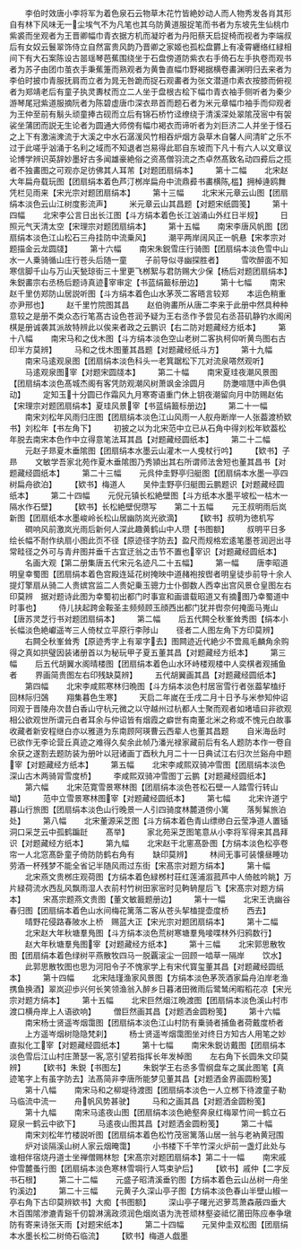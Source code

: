 <!-- { "loadSidebar": true } -->
　　李伯时效唐小李将军为着色泉石云物草木花竹皆絶妙动人而人物秀发各肖其形自有林下风味无一尘埃气不为凡笔也其乌防黄道服捉笔而书者为东坡先生仙桃巾紫裘而坐观者为王晋卿幅巾青衣据方机而凝竚者为丹阳蔡天启捉椅而视者为李端叔后有女奴云鬟翠饰侍立自然富贵风韵乃晋卿之家姬也孤松盘欝上有凌霄纒络红緑相间下有大石案陈设古噐瑶琴芭蕉围绕坐于石盘傍道防紫衣右手倚石左手执卷而观书者为苏子由团巾茧衣手秉蕉箑而熟观者为黄鲁直幅巾野褐据横卷畵渊明归去来者为李伯时披巾青服抚肩而立者为晁无咎跪而捉石观畵者为张文潜道巾素衣按膝而俯视者为郑靖老后有童子执灵夀杖而立二人坐于盘根古桧下幅巾青衣袖手侧听者为秦少游琴尾冠紫道服摘阮者为陈碧虚唐巾深衣昻首而题石者为米元章幅巾袖手而仰观者为王仲至前有鬅头顽童捧古砚而立后有锦石桥竹迳缭绕于清溪深处翠隂茂宻中有袈裟坐蒲团而説无生论者为圆通大师傍有幅巾褐衣而谛听者为刘巨济二人并坐于怪石之上下有激湍潨流于大溪之中水石潺湲风竹相吞炉烟方袅草木自馨人间清旷之乐不过于此嗟乎汹涌于名利之域而不知退者岂易得此耶自东坡而下凡十有六人以文章议论博学辨识英辞妙墨好古多闻雄豪絶俗之资髙僧羽流之杰卓然髙致名动四彛后之揽者不独畵图之可观亦足彷佛其人耳芾【对题团扇绢本】
　　第十二幅
　　北宋赵大年扁舟载玩图【团扇绢本着色芦汀桞岸扁舟中流鼎彛书畵横陈槛】拥棹逄鸥舞凭栏见雨来【宋光宗对题团扇绢本】
　　第十三幅
　　北宋米元章云山图【团扇绢本淡色云山江树度影流声】
　　米元章云山其昌题【对题宋纸圆笺】
　　第十四幅
　　北宋李公言日出长江图【斗方绢本着色长江汹涌山外红日半规】
　　日照元气天清太空【宋理宗对题团扇绢本】
　　第十五幅
　　南宋李唐风帆图【团扇绢本淡色江山松石三舟挂防中流乗风】
　　潮平两岸阔风正一帆悬【宋孝宗对题描金云龙圆牋】
　　第十六幅
　　南宋朱鋭雪庄行骑图【团扇绢本淡色雪中山水一人乗骑循山庄行苍头后随一童
　　子前导似寻幽探胜者】
　　雪吹醉面不知寒信脚千山与万山天甃琼街三十里更飞桞絮与君防赐大少保【杨后对题团扇绢本】朱鋭畵宗右丞杨后题诗真迹宰审定【书蓝绢籖标册边】
　　第十七幅
　　南宋赵千里仿郑防山居説听图【斗方绢本着色山水茅茨二客晤言较郑
　　本运色稍重亦尹邢也】
　　赵千里竹院图其昌
　　赵伯驹畵所从唐二李来于此册中然具种种意较之是册不类众态行笔髙古设色苍润予疑为王右丞作予尝见右丞苔矶静钓水阁闲棋是册诚袭其派故特辨此以俟来者政之云鹏识【右二防对题藏经方纸本】
　　第十八幅
　　南宋马和之伐木图【斗方绢本淡色空山老树二客执柯仰听黄鸟图右古印半方莫辨】
　　马和之伐木图董其昌题【对题藏经纸斗方】
　　第十九幅
　　南宋马逺观泉图【团扇绢本淡色科头一老箕踞松下兀对流泉嗒然观听】
　　马逺观泉图宰【对题宋圆牋本】
　　第二十幅
　　南宋夏珪夜潮风景图【团扇绢本淡色髙城杰阁有客凭防观潮风树萧飒金涂圆月
　　防灔喧豗中声色俱动】
　　定知玉十分圆已作霜风九月寒寄语重门休上钥夜潮留向月中防赐赵佑【宋理宗对题团扇绢本】夏珪风景宰【书蓝绢籖标册边】
　　第二十一幅
　　南宋刘松年风雨归庄图【团扇绢本淡色江山风雨一人舣舟断岸一人张葢渡桥欵书】刘松年【书左角下】
　　初披之以为北宋范中立已从石角中得刘松年欵葢松年脱去南宋本色作中立得意笔法耳其昌【对题藏经圆纸本】
　　第二十二幅
　　元赵子昻夏木垂隂图【团扇绢本水墨云山灌木一人曵杖行吟】
　　【欵书】子昻
　　文敏学吾家北苑作夏木垂隂图乃秀頴出其右所谓师法舍短也董其昌书【对题藏经圆纸本】
　　第二十三幅
　　元呉仲圭野亭归艇图【团扇绢本水墨一亭四树扁舟欲泊】
　　【欵书】梅道人
　　吴仲圭野亭归艇图云鹏题识【对题藏经圆纸本】
　　第二十四幅
　　元倪元镇长松絶壁图【斗方纸本水墨平坡松一枯木一隔水作石壁】
　　【欵书】长松絶壁倪瓒写
　　第二十五幅
　　元王叔明雨后岚新图【团扇纸本水墨峻岭长松山居幽防岚光欲滴】
　　【欵书】叔明为徳机写
　　磵响风前激岚光雨后新何人深此趣黄鹤山中人瓒【书图额】
　　叔明平日多绘长幅不耐作纨扇小图此页不径【原迹径字防去】盈尺而规格宏逺笔墨苍润迥出寻常畦径之外可与青弁图并垂千古宜迂翁之击节不置也宰识【对题藏经圆纸本】
　　名画大观【第二册集唐五代宋元名迹凡二十五幅】
　　第一幅
　　唐李昭道明皇幸蜀图【团扇绢本着色宫殿连延花树掩映中道赭袍按辔者明皇徒歩前导十余人提灯擎扇从骑二人贵嫔宫监二人贵妃乗玉骢力士仆御数人西幸出宫风景仓皇图左右印莫辨　据对题诗此图为幸蜀初出都门时事宣和画谱载昭道又有摘图乃幸蜀道中时事也】
　　侍儿扶起跨金鞍圣主频频顾玉顔西出都门犹并辔奈何掩面马嵬山【唐苏灵芝行书对题团扇绢本】
　　第二幅
　　后五代闗仝秋峯耸秀图【绢本小长幅淡色絶巘遥岑三人倚杖立平原行李陟山
　　径者二人图左角下方印莫辨】
　　右闗仝秋峯耸秀【原迹秀字上有翠字去】图闗迹近代絶少不啻鳯毛麟角余购得之真如拱璧因装诸册首以为秘玩甲子夏五董其昌【对题藏经方纸本】
　　第三幅
　　后五代胡翼水阁晴楼图【团扇绢本着色山水环峙楼观楼中人奕棋者观捕鱼者
　　界画简贵图左右印残缺莫辨】
　　五代胡翼画其昌【对题藏经圆纸本】
　　第四幅
　　北宋李咸熙寒林归晩图【斗方绢本淡色村居宻雪行者张葢挈榼纡回林际归鵶
　　翔集暮色生寒】
　　天启二年嵗在壬戌二月十日予与米参知仲诏同观于晋陵舟次昔白香山守杭元微之以守越州过杭都人士聚而观者如堵墙曰非欲观相公欲观世所谓元白者耳余与仲诏皆有烟霞之癖世有南董北米之称或不愧元白故事收藏者新安程继白亦以雅道为东南顾阿瑛曹云西辈人也董其昌题
　　自米海岳时已欲作无李论营丘真迹之难得久矣余此帧乃潘光禄家藏前后有名人题防本作一卷自余获之遂割去题防装为册叶以冠诸画丁酉秋九月二十一日典试江右归次兰谿舟中题宰【对题藏经方纸本】
　　第五幅
　　北宋李咸熙双骑冲雪图【团扇绢本淡色深山古木两骑冐雪度桥】
　　李咸熙双骑冲雪图丁云鹏【对题藏经圆纸本】
　　第六幅
　　北宋范寛雪景寒林图【团扇绢本淡色苍松石壁一人踏雪行转山坳】
　　范中立雪景寒林图宰【对题藏经圆纸本】
　　第七幅
　　北宋许道宁暮山行旅图【团扇绢本淡色山行晚景一人引四骑度林麓道傍小篱
　　落髣髴旅泊处】
　　第八幅
　　北宋董源采芝图【斗方绢本着色青山缥缈白云莹净道人置锸洞口采芝云中孤鹤蹁跹
　　髙举】
　　家北苑采芝图笔意从小李将军得来其昌拜识【对题藏经方纸本】
　　第九幅
　　北宋赵干北窻髙卧图【方绢本淡色松亭卷帘一人北窓髙卧童子倚防防鹤右角有
　　缺印莫辨】
　　林间无事可装懐昼睡功劳酒一杯残梦不能全省记半随风雨过东街【宋髙宗对题方绢本】
　　第十幅
　　北宋燕文贵桞庄观荷图【方绢本着色緑桞村荘红莲浦溆菰芦中人倚舷吟眺】万片緑荷流水西乱风飘雨湿人衣前村竹树田家宻时见軥辀屋后飞【宋髙宗对题方绢本】
　　宋髙宗题燕文贵图【董文敏籖题册边】
　　第十一幅
　　北宋王诜幽谷春归图【团扇绢本着色山水间梅花篱落二客从苍头挈榼提壶度桥
　　西去】
　　晴野花侵路春陂水上桥　赐蓝大正【宋光宗对题团扇绢本】
　　第十二幅
　　北宋赵大年秋塘羣鳬图【斗方绢本淡色荒树寒塘羣鳬唼喋林外归鸦数行】
　　赵大年秋塘羣鳬图宰【对题藏经方纸本】
　　第十三幅
　　北宋郭思散牧图【团扇绢本着色绿树平燕散牧四马一脱覊滚尘一回顾一啮草一隔岸
　　饮水】
　　此郭思散牧图也思为河阳令子不愧家学上有宋代寳玺董其昌【对题藏经圆纸本】
　　第十四幅
　　北宋陆瑾渔家风景图【方绢本淡色茅茨酒家扁舟泊岸老渔携鱼换酒】翠岚迎歩兴何长笑领渔翁入醉乡日暮渚田微雨后鹭鸶闲暇稻花凉【宋光宗对题方绢本】
　　第十五幅
　　北宋巨然烟江晩渡图【团扇绢本淡色溪山村市渡口横舟岸上人语欲响】
　　僧巨然画其昌【对题洒金圆粉笺】
　　第十六幅
　　南宋杨士贤遥岑烟霭图【团扇绢本淡色江山村防有乗骑者捕鱼者荷戴度桥者
　　上方遥岑烟树隐隐梵刹】
　　杨士贤遥岑烟霭图坐对终日方知古人用笔之妙直拟化工宰【对题藏经圆纸本】
　　第十七幅
　　南宋朱鋭访戴图【团扇绢本淡色雪后江山村庄萧瑟一客窓引望若指挥长年发棹图
　　左右角下长圆朱文印莫辨】
　　【欵书】朱鋭【书图左】
　　朱鋭学王右丞多雪纲盘车之属此图笔【真迹笔字上有虽字防去】法髙简非李唐所能梦见董其昌【对题洒金界画圆粉笺】
　　第十八幅
　　南宋马和之柳堤待渡图【团扇绢本淡色一人立桞下待渡童子勒马临流中流一
　　舟帆风势甚驶】
　　马和之画其昌【对题洒金圆粉笺】
　　第十九幅
　　南宋马逺夜山图【团扇绢本淡色絶壑奔泉红梅翠竹间一鹤立石窥泉一鹤云中欲下】
　　马逺夜山图其昌【对题洒金圆粉笺】
　　第二十幅
　　南宋刘松年竹楼説听图【团扇绢本着色松竹茂宻篱落山居一翁与老衲黄冠围
　　炉对谈隔溪山树人家云烟晻霭】
　　小书楼下千竿竹深火炉前一盏灯此处与谁相伴宿烧丹道士坐禅僧赐林恕【宋髙宗对题团扇绢本】第二十一幅
　　南宋戚仲雪麓蚤行图【团扇绢本淡色寒林雪堈行人笃束驴后】
　　【欵书】戚仲【二字反书石根】
　　第二十二幅
　　元盛子昭清溪垂钓图【方绢本着色云山丛树一舟坐钓溪边】
　　第二十三幅
　　元黄子久深山亭子图【方绢本淡色春山半壁山椒一亭右角下古印莫辨欵书】大痴【书图额】
　　深山亭子曙光迟萝茑萧森蔽四垂大木百围隂渗漉青谿千仞碧淋漓政须润色烟岚语为洗苍顽林壑姿祗忆莆田陈应奉争墩防有寄来诗张天雨【对题宋纸本】
　　第二十四幅
　　元吴仲圭双松图【团扇绢本水墨长松二树倚石临流】
　　【欵书】梅道人戯墨
